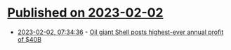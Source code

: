 # [Published on 2023-02-02](index.md)

* [2023-02-02, 07:34:36](https://news.ycombinator.com/item?id=34623376) - [Oil giant Shell posts highest-ever annual profit of $40B](https://www.cnbc.com/2023/02/02/shell-earnings-oil-giant-reports-record-annual-profits.html)
